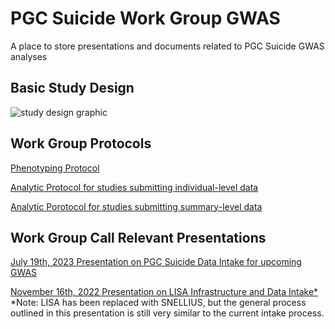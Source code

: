 # PGC Suicide Work Group GWAS
A place to store presentations and documents related to PGC Suicide GWAS analyses

## Basic Study Design
![study design graphic](https://github.com/Mullins-Lab/PGC_Suicide_GWAS/blob/main/files/phenotyping_diagram.png)

## Work Group Protocols
[Phenotyping Protocol](https://docs.google.com/document/d/1c_mnQP65OD40H8AeQP46Q1GBKyFPAJ17/edit?usp=sharing&ouid=100565693455776003108&rtpof=true&sd=true)

[Analytic Protocol for studies submitting individual-level data](https://docs.google.com/document/d/1zQWQaA4gh4XdrXT9pCVf0iEXiuOdtztKVXleuCPK4pE/edit?usp=sharing)

[Analytic Porotocol for studies submitting summary-level data](https://docs.google.com/document/d/13kzDwedDOyvLdATQuLMM89lij8xlZqWsRj3Z60bec3A/edit?usp=sharing)

## Work Group Call Relevant Presentations
[July 19th, 2023 Presentation on PGC Suicide Data Intake for upcoming GWAS]()

[November 16th, 2022 Presentation on LISA Infrastructure and Data Intake*](https://github.com/Mullins-Lab/PGC_Suicide_GWAS/blob/main/presentations/lisa_presentation_20221116.pdf)
*Note: LISA has been replaced with SNELLIUS, but the general process outlined in this presentation is still very similar to the current intake process.
